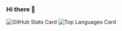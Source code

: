 ### Hi there 👋
![GitHub Stats Card](https://github-readme-stats.vercel.app/api?username=Hironori8&count_private=true)
![Top Languages Card](https://github-readme-stats.vercel.app/api/top-langs/?username=Hironori8&count_private=true)
<!--
**Hironori8/Hironori8** is a ✨ _special_ ✨ repository because its `README.md` (this file) appears on your GitHub profile.

Here are some ideas to get you started:

- 🔭 I’m currently working on ...
- 🌱 I’m currently learning ...
- 👯 I’m looking to collaborate on ...
- 🤔 I’m looking for help with ...
- 💬 Ask me about ...
- 📫 How to reach me: ...
- 😄 Pronouns: ...
- ⚡ Fun fact: ...
-->
